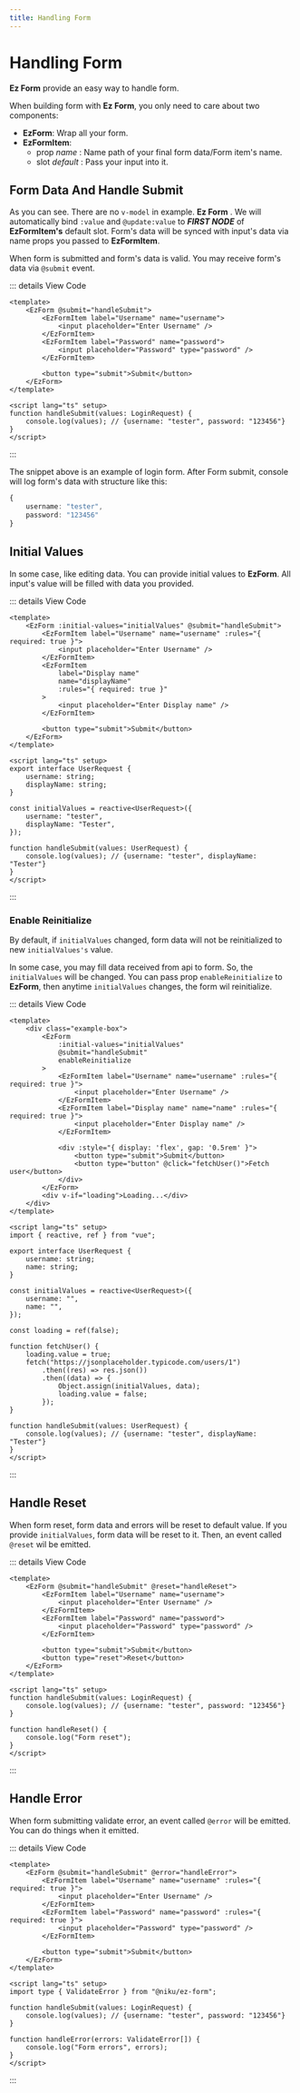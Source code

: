 ```yaml
---
title: Handling Form
---
```


<script setup>
import HandleFormBasic from "examples/HandleFormBasic.vue";
import HandleFormWithInitialValues from "examples/HandleFormWithInitialValues.vue";
import HandleFormReInitialize from "examples/HandleFormReInitialize.vue";
import HandleFormReset from "examples/HandleFormReset.vue";
import HandleFormError from "examples/HandleFormError.vue";
</script>

# Handling Form

**Ez Form** provide an easy way to handle form.

When building form with **Ez Form**, you only need to care about two components:

- **EzForm**: Wrap all your form.
- **EzFormItem**:
  - prop _name_ : Name path of your final form data/Form item's name.
  - slot _default_ : Pass your input into it.

## Form Data And Handle Submit

As you can see. There are no `v-model` in example. **Ez Form** . We will automatically bind `:value` and `@update:value` to **_FIRST NODE_** of **EzFormItem's** default slot. Form's data will be synced with input's data via name props you passed to **EzFormItem**.

When form is submitted and form's data is valid. You may receive form's data via `@submit` event.

<HandleFormBasic />

::: details View Code

```vue
<template>
	<EzForm @submit="handleSubmit">
		<EzFormItem label="Username" name="username">
			<input placeholder="Enter Username" />
		</EzFormItem>
		<EzFormItem label="Password" name="password">
			<input placeholder="Password" type="password" />
		</EzFormItem>

		<button type="submit">Submit</button>
	</EzForm>
</template>

<script lang="ts" setup>
function handleSubmit(values: LoginRequest) {
	console.log(values); // {username: "tester", password: "123456"}
}
</script>
```

:::

The snippet above is an example of login form. After Form submit, console will log form's data with structure like this:

```ts
{
	username: "tester",
	password: "123456"
}
```

## Initial Values

In some case, like editing data. You can provide initial values to **EzForm**. All input's value will be filled with data you provided.

<HandleFormWithInitialValues/>

::: details View Code

```vue
<template>
	<EzForm :initial-values="initialValues" @submit="handleSubmit">
		<EzFormItem label="Username" name="username" :rules="{ required: true }">
			<input placeholder="Enter Username" />
		</EzFormItem>
		<EzFormItem
			label="Display name"
			name="displayName"
			:rules="{ required: true }"
		>
			<input placeholder="Enter Display name" />
		</EzFormItem>

		<button type="submit">Submit</button>
	</EzForm>
</template>

<script lang="ts" setup>
export interface UserRequest {
	username: string;
	displayName: string;
}

const initialValues = reactive<UserRequest>({
	username: "tester",
	displayName: "Tester",
});

function handleSubmit(values: UserRequest) {
	console.log(values); // {username: "tester", displayName: "Tester"}
}
</script>
```

:::

### Enable Reinitialize

By default, if `initialValues` changed, form data will not be reinitialized to new `initialValues's` value.

In some case, you may fill data received from api to form. So, the `initialValues` will be changed. You can pass prop `enableReinitialize` to **EzForm**, then anytime `initialValues` changes, the form wil reinitialize.

<HandleFormReInitialize />

::: details View Code

```vue
<template>
	<div class="example-box">
		<EzForm
			:initial-values="initialValues"
			@submit="handleSubmit"
			enableReinitialize
		>
			<EzFormItem label="Username" name="username" :rules="{ required: true }">
				<input placeholder="Enter Username" />
			</EzFormItem>
			<EzFormItem label="Display name" name="name" :rules="{ required: true }">
				<input placeholder="Enter Display name" />
			</EzFormItem>

			<div :style="{ display: 'flex', gap: '0.5rem' }">
				<button type="submit">Submit</button>
				<button type="button" @click="fetchUser()">Fetch user</button>
			</div>
		</EzForm>
		<div v-if="loading">Loading...</div>
	</div>
</template>

<script lang="ts" setup>
import { reactive, ref } from "vue";

export interface UserRequest {
	username: string;
	name: string;
}

const initialValues = reactive<UserRequest>({
	username: "",
	name: "",
});

const loading = ref(false);

function fetchUser() {
	loading.value = true;
	fetch("https://jsonplaceholder.typicode.com/users/1")
		.then((res) => res.json())
		.then((data) => {
			Object.assign(initialValues, data);
			loading.value = false;
		});
}

function handleSubmit(values: UserRequest) {
	console.log(values); // {username: "tester", displayName: "Tester"}
}
</script>
```

:::

## Handle Reset

When form reset, form data and errors will be reset to default value. If you provide `initialValues`, form data will be reset to it. Then, an event called `@reset` wil be emitted.

<HandleFormReset />

::: details View Code

```vue
<template>
	<EzForm @submit="handleSubmit" @reset="handleReset">
		<EzFormItem label="Username" name="username">
			<input placeholder="Enter Username" />
		</EzFormItem>
		<EzFormItem label="Password" name="password">
			<input placeholder="Password" type="password" />
		</EzFormItem>

		<button type="submit">Submit</button>
		<button type="reset">Reset</button>
	</EzForm>
</template>

<script lang="ts" setup>
function handleSubmit(values: LoginRequest) {
	console.log(values); // {username: "tester", password: "123456"}
}

function handleReset() {
	console.log("Form reset");
}
</script>
```

:::

## Handle Error

When form submitting validate error, an event called `@error` will be emitted. You can do things when it emitted.

<HandleFormError />

::: details View Code

```vue
<template>
	<EzForm @submit="handleSubmit" @error="handleError">
		<EzFormItem label="Username" name="username" :rules="{ required: true }">
			<input placeholder="Enter Username" />
		</EzFormItem>
		<EzFormItem label="Password" name="password" :rules="{ required: true }">
			<input placeholder="Password" type="password" />
		</EzFormItem>

		<button type="submit">Submit</button>
	</EzForm>
</template>

<script lang="ts" setup>
import type { ValidateError } from "@niku/ez-form";

function handleSubmit(values: LoginRequest) {
	console.log(values); // {username: "tester", password: "123456"}
}

function handleError(errors: ValidateError[]) {
	console.log("Form errors", errors);
}
</script>
```

:::

